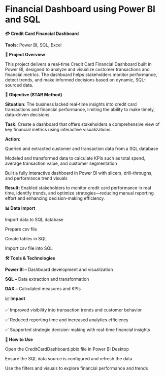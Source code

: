 # Financial Dashboard using Power BI and SQL 

**💳 Credit Card Financial Dashboard**

**Tools:** Power BI, SQL, Excel




**📘 Project Overview**

This project delivers a real-time Credit Card Financial Dashboard built in Power BI, designed to analyze and visualize customer transactions and financial metrics. The dashboard helps stakeholders monitor performance, detect trends, and make informed decisions based on dynamic, SQL-sourced data.




**🎯 Objective (STAR Method)**

**Situation:** The business lacked real-time insights into credit card transactions and financial performance, limiting the ability to make timely, data-driven decisions.

**Task:** Create a dashboard that offers stakeholders a comprehensive view of key financial metrics using interactive visualizations.

**Action:**

Queried and extracted customer and transaction data from a SQL database

Modeled and transformed data to calculate KPIs such as total spend, average transaction value, and customer segmentation

Built a fully interactive dashboard in Power BI with slicers, drill-throughs, and performance trend visuals


**Result:** Enabled stakeholders to monitor credit card performance in real time, identify trends, and optimize strategies—reducing manual reporting effort and enhancing decision-making efficiency.




**📊 Data Import** 

Import data to SQL database

Prepare csv file 

Create tables in SQL 

Import csv file into SQL 




**🛠️ Tools & Technologies**

**Power BI –** Dashboard development and visualization

**SQL –** Data extraction and transformation

**DAX –** Calculated measures and KPIs




**📈 Impact**

✅ Improved visibility into transaction trends and customer behavior

✅ Reduced reporting time and increased analytics efficiency

✅ Supported strategic decision-making with real-time financial insights




**📎 How to Use**

Open the CreditCardDashboard.pbix file in Power BI Desktop

Ensure the SQL data source is configured and refresh the data

Use the filters and visuals to explore financial performance and trends

